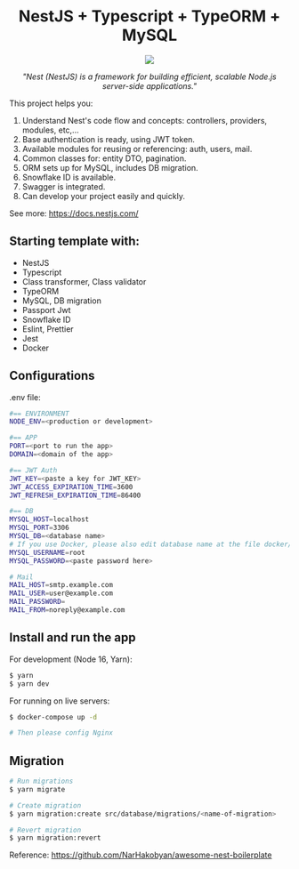 <h1 align="center">NestJS + Typescript + TypeORM + MySQL</h1>

<p align="center">
  <a href="https://docs.nestjs.com/" target="_blank"><img src="https://img.shields.io/badge/NestJS-v9-blueviolet.svg?logo=Nestjs"></a>
</p>

<p style="font-style: italic; text-align: center;">
"Nest (NestJS) is a framework for building efficient, scalable Node.js server-side applications."
</p>

This project helps you:

1. Understand Nest's code flow and concepts: controllers, providers, modules, etc,...
2. Base authentication is ready, using JWT token.
3. Available modules for reusing or referencing: auth, users, mail.
4. Common classes for: entity DTO, pagination.
5. ORM sets up for MySQL, includes DB migration.
6. Snowflake ID is available.
7. Swagger is integrated.
8. Can develop your project easily and quickly.

See more: https://docs.nestjs.com/

## Starting template with:
- NestJS
- Typescript
- Class transformer, Class validator 
- TypeORM
- MySQL, DB migration
- Passport Jwt
- Snowflake ID
- Eslint, Prettier
- Jest
- Docker

## Configurations

.env file:

```bash
#== ENVIRONMENT
NODE_ENV=<production or development>

#== APP
PORT=<port to run the app>
DOMAIN=<domain of the app>

#== JWT Auth
JWT_KEY=<paste a key for JWT_KEY>
JWT_ACCESS_EXPIRATION_TIME=3600
JWT_REFRESH_EXPIRATION_TIME=86400

#== DB
MYSQL_HOST=localhost
MYSQL_PORT=3306
MYSQL_DB=<database name>
# If you use Docker, please also edit database name at the file docker/mysql/docker-entrypoint-initdb.d/createdb.sql
MYSQL_USERNAME=root
MYSQL_PASSWORD=<paste password here>

# Mail
MAIL_HOST=smtp.example.com
MAIL_USER=user@example.com
MAIL_PASSWORD=
MAIL_FROM=noreply@example.com
```

## Install and run the app
For development (Node 16, Yarn):
```bash
$ yarn
$ yarn dev
```

For running on live servers:
```bash
$ docker-compose up -d

# Then please config Nginx
```

## Migration
```bash
# Run migrations
$ yarn migrate

# Create migration
$ yarn migration:create src/database/migrations/<name-of-migration>

# Revert migration
$ yarn migration:revert 
```

Reference: https://github.com/NarHakobyan/awesome-nest-boilerplate
